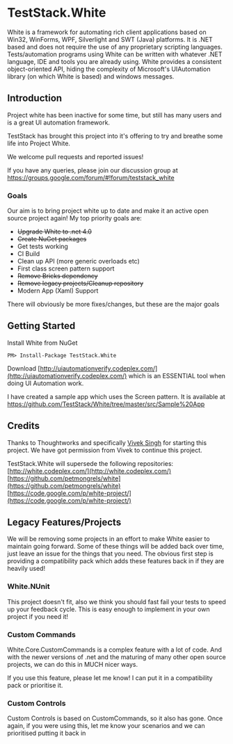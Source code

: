 # TestStack.White
White is a framework for automating rich client applications based on Win32, WinForms, WPF, Silverlight and SWT (Java) platforms. It is .NET based and does not require the use of any proprietary scripting languages. Tests/automation programs using White can be written with whatever .NET language, IDE and tools you are already using. White provides a consistent object-oriented API, hiding the complexity of Microsoft's UIAutomation library (on which White is based) and windows messages. 

## Introduction
Project white has been inactive for some time, but still has many users and is a great UI automation framework.

TestStack has brought this project into it's offering to try and breathe some life into Project White.

We welcome pull requests and reported issues!

If you have any queries, please join our discussion group at https://groups.google.com/forum/#!forum/teststack_white  

### Goals
Our aim is to bring project white up to date and make it an active open source project again! My top priority goals are:

 - ~~Upgrade White to .net 4.0~~
 - ~~Create NuGet packages~~
 - Get tests working
 - CI Build
 - Clean up API (more generic overloads etc)
 - First class screen pattern support
 - ~~Remove Bricks dependency~~
 - ~~Remove legacy projects/Cleanup repository~~
 - Modern App (Xaml) Support

There will obviously be more fixes/changes, but these are the major goals

## Getting Started
Install White from NuGet

    PM> Install-Package TestStack.White

Download [http://uiautomationverify.codeplex.com/](http://uiautomationverify.codeplex.com/) which is an ESSENTIAL tool when doing UI Automation work.

I have created a sample app which uses the Screen pattern. It is available at https://github.com/TestStack/White/tree/master/src/Sample%20App

## Credits
Thanks to Thoughtworks and specifically [Vivek Singh](https://github.com/petmongrels) for starting this project. We have got permission from Vivek to continue this project.

TestStack.White will supersede the following repositories:  
[http://white.codeplex.com/](http://white.codeplex.com/)  
[https://github.com/petmongrels/white](https://github.com/petmongrels/white)  
[https://code.google.com/p/white-project/](https://code.google.com/p/white-project/)

## Legacy Features/Projects
We will be removing some projects in an effort to make White easier to maintain going forward. Some of these things will be added back over time, just leave an issue for the things that you need. The obvious first step is providing a compatibility pack which adds these features back in if they are heavily used!

### White.NUnit
This project doesn't fit, also we think you should fast fail your tests to speed up your feedback cycle. This is easy enough to implement in your own project if you need it!

### Custom Commands
White.Core.CustomCommands is a complex feature with a lot of code. And with the newer versions of .net and the maturing of many other open source projects, we can do this in MUCH nicer ways. 

If you use this feature, please let me know! I can put it in a compatibility pack or prioritise it.

### Custom Controls
Custom Controls is based on CustomCommands, so it also has gone. Once again, if you were using this, let me know your scenarios and we can prioritised putting it back in
